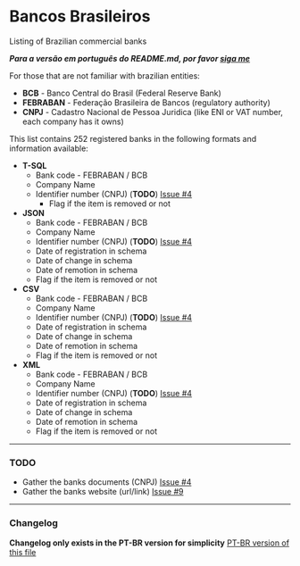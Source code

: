 # Bancos Brasileiros
Listing of Brazilian commercial banks

***Para a versão em português do README.md, por favor [siga me](https://github.com/guibranco/BancosBrasileiros/blob/master/README.md)***

For those that are not familiar with brazilian entities:
- **BCB** - Banco Central do Brasil (Federal Reserve Bank)
- **FEBRABAN** - Federação Brasileira de Bancos (regulatory authority)
- **CNPJ** - Cadastro Nacional de Pessoa Juridica (like ENI or VAT number, each company has it owns)

This list contains 252 registered banks in the following formats and information available:

- **T-SQL**
    - Bank code - FEBRABAN / BCB
    - Company Name
    - Identifier number (CNPJ) (**TODO**) [Issue #4](https://github.com/guibranco/BancosBrasileiros/issues/4)
        - Flag if the item is removed or not
 - **JSON**
    - Bank code - FEBRABAN / BCB
    - Company Name
    - Identifier number (CNPJ) (**TODO**) [Issue #4](https://github.com/guibranco/BancosBrasileiros/issues/4)
    - Date of registration in schema
    - Date of change in schema
    - Date of remotion in schema
    - Flag if the item is removed or not
- **CSV**
    - Bank code - FEBRABAN / BCB
    - Company Name
    - Identifier number (CNPJ) (**TODO**) [Issue #4](https://github.com/guibranco/BancosBrasileiros/issues/4)
    - Date of registration in schema
    - Date of change in schema
    - Date of remotion in schema
    - Flag if the item is removed or not
- **XML**
    - Bank code - FEBRABAN / BCB
    - Company Name
    - Identifier number (CNPJ) (**TODO**) [Issue #4](https://github.com/guibranco/BancosBrasileiros/issues/4)
    - Date of registration in schema
    - Date of change in schema
    - Date of remotion in schema
    - Flag if the item is removed or not
---

### TODO

- Gather the banks documents (CNPJ) [Issue #4](https://github.com/guibranco/BancosBrasileiros/issues/4)
- Gather the banks website (url/link) [Issue #9](https://github.com/guibranco/BancosBrasileiros/issues/9)

---
### Changelog

**Changelog only exists in the PT-BR version for simplicity** [PT-BR version of this file](https://github.com/guibranco/BancosBrasileiros/blob/master/README.md)
